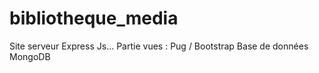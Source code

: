 # bibliotheque_media

Site serveur Express Js...
Partie vues : Pug / Bootstrap
Base de données MongoDB
